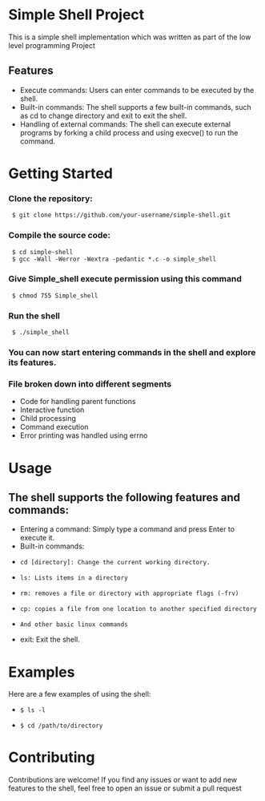 # Simple Shell Project

This is a simple shell implementation which was written as part of the low level programming Project

## Features
- Execute commands: Users can enter commands to be executed by the shell.
- Built-in commands: The shell supports a few built-in commands, such as cd to change directory and exit to exit the shell.
- Handling of external commands: The shell can execute external programs by forking a child process and using execve() to run the command.


# Getting Started

### Clone the repository:
     $ git clone https://github.com/your-username/simple-shell.git
### Compile the source code:
     $ cd simple-shell
     $ gcc -Wall -Werror -Wextra -pedantic *.c -o simple_shell
### Give Simple_shell execute permission using this command
     $ chmod 755 Simple_shell
### Run the shell
     $ ./simple_shell
### You can now start entering commands in the shell and explore its features.
### File broken down into different segments
- Code for handling parent functions
- Interactive function
- Child processing
- Command execution
- Error printing was handled using errno
# Usage

## The shell supports the following features and commands:
- Entering a command: Simply type a command and press Enter to execute it.
- Built-in commands:
-     cd [directory]: Change the current working directory.
-     ls: Lists items in a directory
-     rm: removes a file or directory with appropriate flags (-frv)
-     cp: copies a file from one location to another specified directory
-     And other basic linux commands
- exit: Exit the shell.

# Examples

Here are a few examples of using the shell:
-     $ ls -l
-     $ cd /path/to/directory

# Contributing

Contributions are welcome! If you find any issues or want to add new features to the shell, feel free to open an issue or submit a pull request
